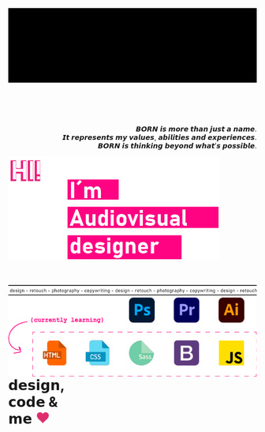 <div>
  <img src="https://github.com/marianelaalbrigi/recursos/blob/main/Comp%201.gif?raw=true" alt="Header GIF"/> 
</div>
<br>
<br>
<br>
<br>
<div>
  <p align="right">𝘽𝙊𝙍𝙉 𝙞𝙨 𝙢𝙤𝙧𝙚 𝙩𝙝𝙖𝙣 𝙟𝙪𝙨𝙩 𝙖 𝙣𝙖𝙢𝙚.
    <br>𝙄𝙩 𝙧𝙚𝙥𝙧𝙚𝙨𝙚𝙣𝙩𝙨 𝙢𝙮 𝙫𝙖𝙡𝙪𝙚𝙨, 𝙖𝙗𝙞𝙡𝙞𝙩𝙞𝙚𝙨 𝙖𝙣𝙙 𝙚𝙭𝙥𝙚𝙧𝙞𝙚𝙣𝙘𝙚𝙨.
    <br>𝘽𝙊𝙍𝙉 𝙞𝙨 𝙩𝙝𝙞𝙣𝙠𝙞𝙣𝙜 𝙗𝙚𝙮𝙤𝙣𝙙 𝙬𝙝𝙖𝙩’𝙨 𝙥𝙤𝙨𝙨𝙞𝙗𝙡𝙚.
  </p>
</div>

![Mi Gif](https://github.com/marianelaalbrigi/recursos/blob/4f4b5d1ee88ed57d71acf96cea97dc457e38ce76/01.png)

<br>
<br>

<img src="https://github.com/marianelaalbrigi/recursos/blob/a35687dc7090ad7bfe75cc1200805a135bb0c5d9/03_a.gif" alt=skills/>

<br>

<div>
    <img src="https://github.com/marianelaalbrigi/recursos/blob/013347b9d1f3f546c6047ce67296f31287d3f21c/02-tool.png" alt="tools" align= "right"/> 
</div>
<br>
<div align="left">
    <h1>𝗱𝗲𝘀𝗶𝗴𝗻,
    <br>𝗰𝗼𝗱𝗲 & 
    <br>𝗺𝗲
      <img src="https://github.com/marianelaalbrigi/recursos/blob/c582c8f7123a74abc57e2d844015107a6cfbb883/gif_rose.gif" alt="hearth" width="30px"/>
    </h1>
    <br>
</div>

